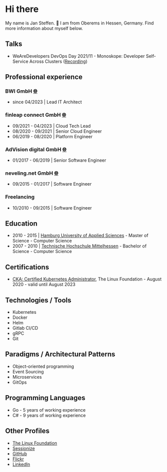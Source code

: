 # Hi there

My name is Jan Steffen. :wave: I am from Oberems in Hessen, Germany. Find more information about myself below.

## Talks

* WeAreDevelopers DevOps Day 2021/11 - Monoskope: Developer Self-Service Across Clusters ([Recording](https://youtu.be/8FPXqjwSMdI?t=7339))

## Professional experience

### BWI GmbH [🌐](https://www.bwi.de)

* since 04/2023 | Lead IT Architect

### finleap connect GmbH [🌐](https://connect.finleap.com/)

* 09/2021 - 04/2023 | Cloud Tech Lead
* 08/2020 - 09/2021 | Senior Cloud Engineer
* 06/2019 - 08/2020 | Platform Engineer

### AdVision digital GmbH [🌐](https://www.advision-digital.de/)

* 01/2017 - 06/2019 | Senior Software Engineer

### neveling.net GmbH [🌐](https://nevelingreply.de/)

* 09/2015 - 01/2017 | Software Engineer

### Freelancing

* 10/2010 - 09/2015 | Software Engineer

## Education

* 2010 - 2015 | [Hamburg University of Applied Sciences](https://www.haw-hamburg.de/) - Master of Science - Computer Science
* 2007 - 2010 | [Technische Hochschule Mittelhessen](https://www.thm.de/) - Bachelor of Science - Computer Science

## Certifications

* [CKA: Certified Kubernetes Administrator](https://www.credly.com/badges/d8f8a602-844d-43b0-b7e5-c9c5243aaaea), The Linux Foundation - August 2020 - valid until August 2023

## Technologies / Tools

* Kubernetes
* Docker
* Helm
* Gitlab CI/CD
* gRPC
* Git

## Paradigms / Architectural Patterns

* Object-oriented programming
* Event Sourcing
* Microservices
* GitOps

## Programming Languages

* Go - 5 years of working experience
* C# - 9 years of working experience

## Other Profiles

* [The Linux Foundation](https://openprofile.dev/profile/jan.steffen)
* [Sessionize](https://sessionize.com/jast-bytes/)
* [GitHub](https://github.com/jastBytes)
* [Flickr](https://www.flickr.com/photos/iss0iss0/)
* [LinkedIn](https://de.linkedin.com/in/jastbytes)
